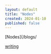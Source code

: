 ```yaml
---
layout: default
title: "Nodes"
created: 2024-01-10
published: false
---
```


[Nodes](/blogs/

[writing](/nodes)